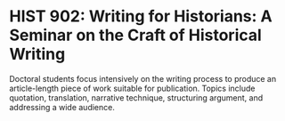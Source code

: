 # HIST 902: Writing for Historians: A Seminar on the Craft of Historical Writing

Doctoral students focus intensively on the writing process to produce an article-length piece of work suitable for publication. Topics include quotation, translation, narrative technique, structuring argument, and addressing a wide audience.